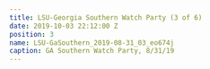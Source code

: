 ```yaml
---
title: LSU-Georgia Southern Watch Party (3 of 6)
date: 2019-10-03 22:12:00 Z
position: 3
name: LSU-GaSouthern_2019-08-31_03_eo674j
caption: GA Southern Watch Party, 8/31/19
---
```


